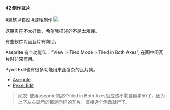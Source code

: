 #### 42  制作瓦片
#建筑 #自然 #游戏制作
![](assets/tutorials/t42/tiles.gif)

  这期实在不太好做，希望我描述的不是太难懂。

  有些软件对画瓦片有帮助。

  Aseprite 有个功能叫："View > Tiled Mode > Tiled in Both Axes", 在画中间瓦片时非常有用。

  Pyxel Edit也有很多功能用来画复杂的瓦片集。
- [Aseprite](https://www.aseprite.org/)
- [Pyxel Edit](http://pyxeledit.com/)

> 风农: 使用aseprite的那个tiled in Both Axes就应该不需要偏移50了，因为上下左右显示的都是同样的瓦片，直接选个角改就行了。
